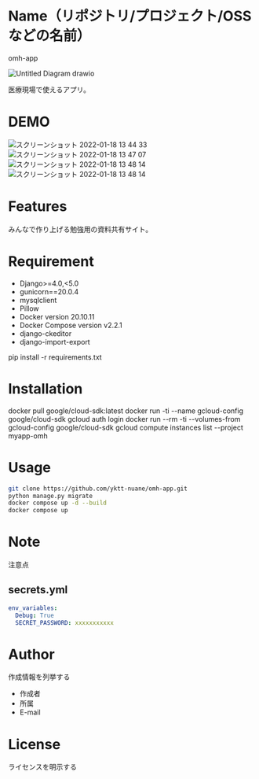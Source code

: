 # Name（リポジトリ/プロジェクト/OSSなどの名前）

omh-app

![Untitled Diagram drawio](https://user-images.githubusercontent.com/32637762/151787896-09a33f94-3a13-4c26-a622-1782d30943e6.png)

医療現場で使えるアプリ。

# DEMO

![スクリーンショット 2022-01-18 13 44 33](https://user-images.githubusercontent.com/61369434/149872436-7522d921-33fc-4f85-84cc-f8eebb901ae1.png)
![スクリーンショット 2022-01-18 13 47 07](https://user-images.githubusercontent.com/61369434/149872641-befd0c1f-260e-423a-b220-1cd48b44a531.png)
![スクリーンショット 2022-01-18 13 48 14](https://user-images.githubusercontent.com/61369434/149872772-9286dd16-6c47-4635-be33-084c2a28209a.png)
![スクリーンショット 2022-01-18 13 48 14](https://user-images.githubusercontent.com/61369434/149872772-9286dd16-6c47-4635-be33-084c2a28209a.png)

# Features

みんなで作り上げる勉強用の資料共有サイト。

# Requirement

* Django>=4.0,<5.0
* gunicorn==20.0.4
* mysqlclient
* Pillow
* Docker version 20.10.11
* Docker Compose version v2.2.1
* django-ckeditor
* django-import-export

pip install -r requirements.txt

# Installation

docker pull google/cloud-sdk:latest
docker run -ti --name gcloud-config google/cloud-sdk gcloud auth login
docker run --rm -ti --volumes-from gcloud-config google/cloud-sdk gcloud compute instances list --project myapp-omh

# Usage

```bash
git clone https://github.com/yktt-nuane/omh-app.git
python manage.py migrate
docker compose up -d --build
docker compose up
```

# Note

注意点

## secrets.yml

```yml
env_variables:
  Debug: True
  SECRET_PASSWORD: xxxxxxxxxxx
```

# Author

作成情報を列挙する

* 作成者
* 所属
* E-mail

# License
ライセンスを明示する
